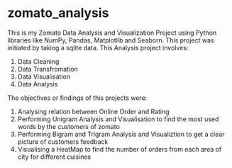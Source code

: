 # zomato_analysis
This is my Zomato Data Analysis and Visualization Project using Python libraries like NumPy, Pandas, Matplotlib and Seaborn.
This project was initiated by taking a sqlite data. This Analysis project involves:
1) Data Cleaning
2) Data Transfromation
3) Data Visualisation
4) Data Analysis

The objectives or findings of this projects were:
1) Analysing relation between Online Order and Rating
2) Performing Unigram Analysis and Visualisation to find the most used words by the customers of zomato
3) Performing Bigram and Trigram Analysis and Visualiztion to get a clear picture of customers feedback
4) Visualising a HeatMap to find the number of orders from each area of city for different cuisines 
